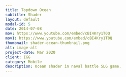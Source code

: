 ```yaml
---
title: Topdown Ocean
subtitle: Shader
layout: default
modal-id: 5
date: 2014-07-08
mov: https://www.youtube.com/embed/cBI4Kry1T0Q
mov1: https://www.youtube.com/embed/cBI4Kry1T0Q
thumbnail: shader-ocean-thumbnail.png
alt: image-alt
project-date: Mar 2020 
client: IGG
category: Mobile
description: Ocean shader in naval battle SLG game.
---
```

